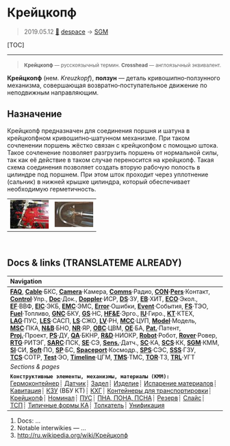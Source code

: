 # Крейцкопф
> 2019.05.12 [🚀](../index/index.md) [despace](index.md) → [SGM](sgm.md)

[TOC]

---

> <small>**Крейцкопф** — русскоязычный термин. **Crosshead** — англоязычный эквивалент.</small>

**Крейцкопф** (нем. *Kreuzkopf*), **ползун** — деталь кривошипно‑ползунного механизма, совершающая возвратно‑поступательное движение по неподвижным направляющим.



## Назначение
Крейцкопф предназначен для соединения поршня и шатуна в крейцкопфном кривошипно‑шатунном механизме. При таком сочленении поршень жёстко связан с крейцкопфом с помощью штокa. Такое сочленение позволяет разгрузить поршень от нормальной силы, так как её действие в таком случае переносится на крейцкопф. Такая схема соединения позволяет создать вторую рабочую полость в цилиндре под поршнем. При этом шток проходит через уплотнение (сальник) в нижней крышке цилиндра, который обеспечивает необходимую герметичность.

| | |
|:--|:--|
|[![](f/sgm/kreuzkopf-01_thumb.jpg)](f/sgm/kreuzkopf-01.jpg)|[![](f/sgm/kreuzkopf-02_thumb.jpg)](f/sgm/kreuzkopf-02.jpg)|



<p style="page-break-after:always"> </p>

## Docs & links (TRANSLATEME ALREADY)
|Navigation|
|:--|
|**[FAQ](faq.md)**, **[Cable](cable.md)**·БКС, **[Camera](cam.md)**·Камера, **[Comms](comms.md)**·Радио, **[CON](contact.md)·[Pers](person.md)**·Контакт, **[Control](control.md)**·Упр., **[Doc](doc.md)**·Док., **[Doppler](doppler.md)**·ИСР, **[DS](ds.md)**·ЗУ, **[EB](eb.md)**·ХИТ, **[ECO](ecology.md)**·Экол., **[EF](ef.md)**·ВВФ, **[ElC](elc.md)**·ЭКБ, **[EMC](emc.md)**·ЭМС, **[Error](error.md)**·Ошибки, **[Event](event.md)**·События, **[FS](fs.md)**·ТЭО, **[Fuel](fuel.md)**·Топливо, **[GNC](gnc.md)**·БКУ, **[GS](scs.md)**·НС, **[HF&E](hfe.md)**·Эрго., **[IU](iu.md)**·Гиро., **[KT](kt.md)**·КТЕХ, **[LAG](lag.md)**·ПУC, **[LES](les.md)**·САСП, **[LS](ls.md)**·СЖО, **[LV](lv.md)**·РН, **[MCC](mcc.md)**·ЦУП, **[Model](model.md)**·Модель, **[MSC](sc.md)**·ПКА, **[N&B](nnb.md)**·БНО, **[NR](nr.md)**·ЯР, **[OBC](obc.md)**·ЦВМ, **[OE](oe.md)**·БА, **[Pat.](патент.md)**·Патент, **[Proj.](project.md)**·Проект, **[PS](ps.md)**·ДУ, **[QA](qa.md)**·БКНР, **[R&D](rnd.md)**·НИОКР, **[Robot](robotics.md)**·Робот, **[Rover](rover.md)**·Ровер, **[RTG](rtg.md)**·РИТЭГ, **[SARC](sarc.md)**·ПСК, **[SE](se.md)**·СЭ, **[Sens.](sensor.md)**·Датч., **[SC](sc.md)**·КА, **[SCS](scs.md)**·КК, **[SGM](sgm.md)**·КММ, **[SI](si.md)**·СИ, **[Soft](soft.md)**·ПО, **[SP](sp.md)**·БС, **[Spaceport](spaceport.md)**·Космодр., **[SPS](sps.md)**·СЭС, **[SSS](sss.md)**·ГЗУ, **[TCS](tcs.md)**·СОТР, **[Test](test.md)**·ЭО, **[Timeline](timeline.md)**·ЦГМ, **[TMS](tms.md)**·ТМС, **[TOR](tor.md)**·ТЗ, **[TRL](trl.md)**·УГТ|
|*Sections & pages*|
|**`Конструктивные элементы, механизмы, материалы (КММ):`**<br> [Гермоконтейнер](гермоконтейнер.md)┊ [Датчик](sensor.md)┊ [Задел](margin.md)┊ [Изделие](unit.md)┊ [Испарение материалов](mat_sublime.md)┊ [Кавитация](cavitation.md)┊ [КЗУ](cinu.md) (ВБУ КТ)┊ [КХГ](cgs.md)┊ [Контейнеры для транспортировки](ship_contain.md)┊ [Крейцкопф](crosshead.md)┊ [Номинал](nominal.md)┊ [ПУС](lag.md)┊ [ПНА, ПОНА, ПСНА](aiad.md)┊ [Резерв](reserve.md)┊ [Слайс](слайс.md)┊ [ТСП](tsp.md)┊ [Типичные формы КА](sc_ts.md)┊ [Толкатель](толкатель.md)┊ [Унификация](commonality.md)|

   1. Docs: …
   1. Notable interwikies — …
   1. <http://ru.wikipedia.org/wiki/Крейцкопф>

